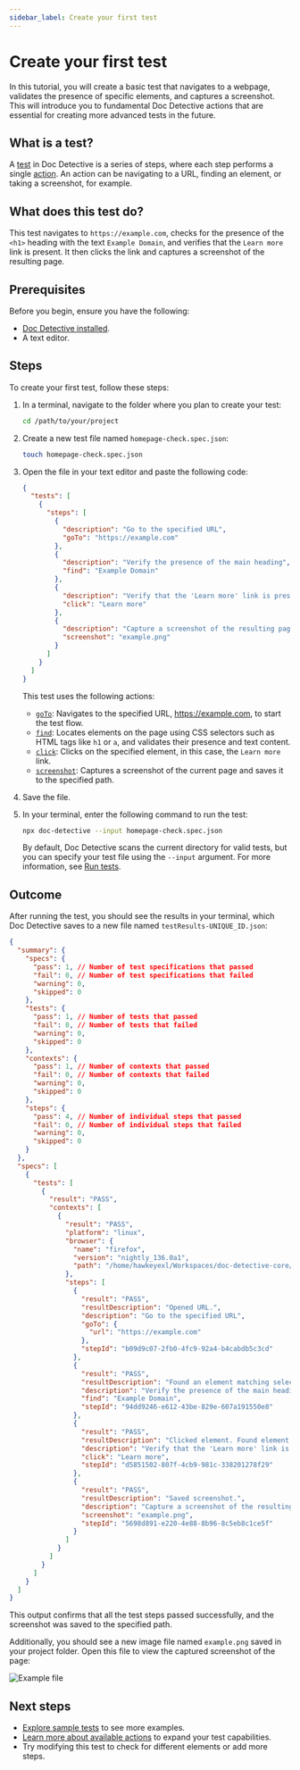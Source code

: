 ```yaml
---
sidebar_label: Create your first test
---
```


# Create your first test

In this tutorial, you will create a basic test that navigates to a webpage, validates the presence of specific elements, and captures a screenshot. This will introduce you to fundamental Doc Detective actions that are essential for creating more advanced tests in the future.

## What is a test?

A [test](/docs/get-started/tests) in Doc Detective is a series of steps, where each step performs a single [action](/docs/category/actions). An action can be navigating to a URL, finding an element, or taking a screenshot, for example.

## What does this test do?

This test navigates to `https://example.com`, checks for the presence of the `<h1>` heading with the text `Example Domain`, and verifies that the `Learn more` link is present. It then clicks the link and captures a screenshot of the resulting page.

## Prerequisites

Before you begin, ensure you have the following:

- [Doc Detective installed](/docs/get-started/installation).
- A text editor.

## Steps

To create your first test, follow these steps:

1. In a terminal, navigate to the folder where you plan to create your test:

   ```bash
   cd /path/to/your/project
   ```

2. Create a new test file named `homepage-check.spec.json`:

   ```bash
   touch homepage-check.spec.json
   ```

3. Open the file in your text editor and paste the following code:

   ```json title="homepage-check.spec.json"
   {
     "tests": [
       {
         "steps": [
           {
             "description": "Go to the specified URL",
             "goTo": "https://example.com"
           },
           {
             "description": "Verify the presence of the main heading",
             "find": "Example Domain"
           },
           {
             "description": "Verify that the 'Learn more' link is present and working",
             "click": "Learn more"
           },
           {
             "description": "Capture a screenshot of the resulting page",
             "screenshot": "example.png"
           }
         ]
       }
     ]
   }
   ```

   This test uses the following actions:

   - [`goTo`](/docs/get-started/actions/goTo): Navigates to the specified URL, https://example.com, to start the test flow.
   - [`find`](/docs/get-started/actions/find): Locates elements on the page using CSS selectors such as HTML tags like `h1` or `a`, and validates their presence and text content.
   - [`click`](/docs/get-started/actions/click): Clicks on the specified element, in this case, the `Learn more` link.
   - [`screenshot`](/docs/get-started/actions/screenshot): Captures a screenshot of the current page and saves it to the specified path.

4. Save the file.

5. In your terminal, enter the following command to run the test:

   ```bash
   npx doc-detective --input homepage-check.spec.json
   ```

   By default, Doc Detective scans the current directory for valid tests, but you can specify your test file using the `--input` argument. For more information, see [Run tests](/docs/get-started/sample-tests.md#run-tests).

## Outcome

After running the test, you should see the results in your terminal, which Doc Detective saves to a new file named `testResults-UNIQUE_ID.json`:

```json title="testResults-UNIQUE_ID.json"
{
  "summary": {
    "specs": {
      "pass": 1, // Number of test specifications that passed
      "fail": 0, // Number of test specifications that failed
      "warning": 0,
      "skipped": 0
    },
    "tests": {
      "pass": 1, // Number of tests that passed
      "fail": 0, // Number of tests that failed
      "warning": 0,
      "skipped": 0
    },
    "contexts": {
      "pass": 1, // Number of contexts that passed
      "fail": 0, // Number of contexts that failed
      "warning": 0,
      "skipped": 0
    },
    "steps": {
      "pass": 4, // Number of individual steps that passed
      "fail": 0, // Number of individual steps that failed
      "warning": 0,
      "skipped": 0
    }
  },
  "specs": [
    {
      "tests": [
        {
          "result": "PASS",
          "contexts": [
            {
              "result": "PASS",
              "platform": "linux",
              "browser": {
                "name": "firefox",
                "version": "nightly_136.0a1",
                "path": "/home/hawkeyexl/Workspaces/doc-detective-core/browser-snapshots/firefox/linux-nightly_136.0a1/firefox/firefox"
              },
              "steps": [
                {
                  "result": "PASS",
                  "resultDescription": "Opened URL.",
                  "description": "Go to the specified URL",
                  "goTo": {
                    "url": "https://example.com"
                  },
                  "stepId": "b09d9c07-2fb0-4fc9-92a4-b4cabdb5c3cd"
                },
                {
                  "result": "PASS",
                  "resultDescription": "Found an element matching selector. Found element by text.",
                  "description": "Verify the presence of the main heading",
                  "find": "Example Domain",
                  "stepId": "94dd9246-e612-43be-829e-607a191550e8"
                },
                {
                  "result": "PASS",
                  "resultDescription": "Clicked element. Found element by text. Clicked element.",
                  "description": "Verify that the 'Learn more' link is present and working",
                  "click": "Learn more",
                  "stepId": "d5851502-807f-4cb9-981c-338201278f29"
                },
                {
                  "result": "PASS",
                  "resultDescription": "Saved screenshot.",
                  "description": "Capture a screenshot of the resulting page",
                  "screenshot": "example.png",
                  "stepId": "5698d891-e220-4e88-8b96-8c5eb8c1ce5f"
                }
              ]
            }
          ]
        }
      ]
    }
  ]
}
```

This output confirms that all the test steps passed successfully, and the screenshot was saved to the specified path.

Additionally, you should see a new image file named `example.png` saved in your project folder. Open this file to view the captured screenshot of the page:

![Example file](/img/create-your-first-test/example.png)

## Next steps

- [Explore sample tests](/docs/get-started/sample-tests) to see more examples.
- [Learn more about available actions](/docs/category/actions) to expand your test capabilities.
- Try modifying this test to check for different elements or add more steps.
